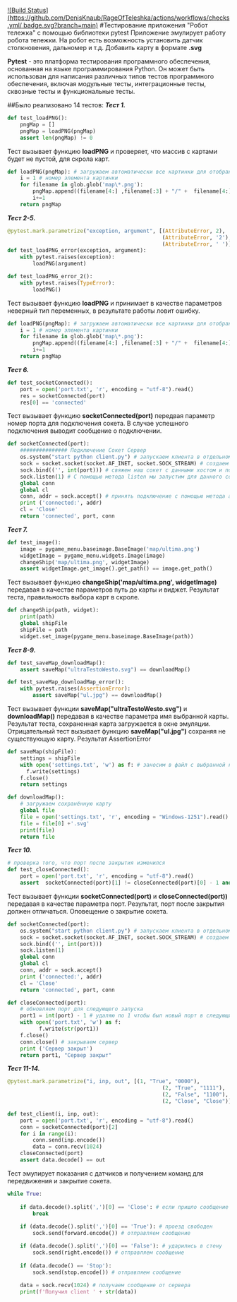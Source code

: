 [![Build Status](https://github.com/DenisKnaub/RageOfTeleshka/actions/workflows/checks.yml/
badge.svg?branch=main)](https://github.com/DenisKnaub/RageOfTeleshka/actions/workflows/checks.yml)
#Тестирование приложения "Робот тележка" с помощью библиотеки pytest
Приложение эмулирует работу робота тележки. На робот есть возможность установить датчик столкновения, дальномер и т.д. Добавить карту в формате __.svg__

__Pytest__ - это платформа тестирования программного обеспечения, основанная на языке программирования Python. Он может быть использован для написания различных типов тестов программного обеспечения, включая модульные тесты, интеграционные тесты, сквозные тесты и функциональные тесты.

##Было реализовано 14 тестов:
___Тест 1.___
```python
def test_loadPNG():
    pngMap = []
    pngMap = loadPNG(pngMap)
    assert len(pngMap) != 0
```
Тест вызывает функцию __loadPNG__ и проверяет, что массив с картами будет не пустой, для скрола карт.
```python
def loadPNG(pngMap): # загружаем автоматически все картинки для отображения в меню Карт
    i = 1 # номер элемента картинки
    for filename in glob.glob('map\*.png'): 
        pngMap.append((filename[4:] ,filename[:3] + "/" +  filename[4:])) # заносим все картинки в массив
        i+=1
    return pngMap
```

___Тест 2-5.___
```python
@pytest.mark.parametrize("exception, argument", [(AttributeError, 2),
                                                 (AttributeError, '2'),
                                                 (AttributeError, ' ')])
def test_loadPNG_error(exception, argument):
    with pytest.raises(exception):
        loadPNG(argument)

def test_loadPNG_error_2():
    with pytest.raises(TypeError):
        loadPNG() 
```
Тест вызывает функцию __loadPNG__ и принимает в качестве параметров неверный тип переменных, в результате работы ловит ошибку.
```python
def loadPNG(pngMap): # загружаем автоматически все картинки для отображения в меню Карт
    i = 1 # номер элемента картинки
    for filename in glob.glob('map\*.png'): 
        pngMap.append((filename[4:] ,filename[:3] + "/" +  filename[4:])) # заносим все картинки в массив
        i+=1
    return pngMap
```
___Тест 6.___
```python
def test_socketConnected():
    port = open('port.txt', 'r', encoding = "utf-8").read()
    res = socketConnected(port)
    res[0] == 'connected' 
```
Тест вызывает функцию __socketConnected(port)__ передвая параметр номер порта для подключения сокета. В случае успешного подключения выводит сообщение о подключении.
```python
def socketConnected(port):
    ############### Подключение Сокет Сервер 
    os.system("start python client.py") # запускаем клиента в отдельном окне
    sock = socket.socket(socket.AF_INET, socket.SOCK_STREAM) # создаем сокет
    sock.bind(('', int(port))) # свяжем наш сокет с данными хостом и портом (9090) с помощью метода bind
    sock.listen(1) # С помощью метода listen мы запустим для данного сокета режим прослушивания, очередь
    global conn
    global cl
    conn, addr = sock.accept() # принять подключение с помощью метода accept, который возвращает кортеж с двумя элементами: новый сокет и адрес клиента    
    print ('connected:', addr)
    cl = 'Close'
    return 'connected', port, conn
```
___Тест 7.___
```python
def test_image():
    image = pygame_menu.baseimage.BaseImage('map/ultima.png')
    widgetImage = pygame_menu.widgets.Image(image)
    changeShip('map/ultima.png', widgetImage)
    assert widgetImage.get_image().get_path() == image.get_path() 
```
Тест вызывает функцию __changeShip('map/ultima.png', widgetImage)__ передавая в качестве параметров путь до карты и виджет. Результат теста, правильность выбора карт в скроле.
```python
def changeShip(path, widget):
    print(path)
    global shipFile
    shipFile = path
    widget.set_image(pygame_menu.baseimage.BaseImage(path))
```
___Тест 8-9.___
```python
def test_saveMap_downloadMap():   
    assert saveMap("ultraTestoWesto.svg") == downloadMap()

def test_saveMap_downloadMap_error():
    with pytest.raises(AssertionError):
        assert saveMap("ul.jpg") == downloadMap()
```
Тест вызывает функции __saveMap("ultraTestoWesto.svg")__ и __downloadMap()__ передавая в качестве параметра имя выбранной карты. Результат теста, сохраненная карта загружается в окне эмуляции.
Отрицательный тест вызывает функцию __saveMap("ul.jpg")__ сохраняя не существующую карту. Результат AssertionError
```python
def saveMap(shipFile):
    settings = shipFile
    with open('settings.txt', 'w') as f: # заносим в файл с выбранной картой
      f.write(settings)
    f.close()
    return settings

def downloadMap():
    # загружаем сохранённую карту
    global file
    file = open('settings.txt', 'r', encoding = "Windows-1251").read().split('.')
    file = file[0] +'.svg'
    print(file)
    return file
```
___Тест 10.___
```python
# проверка того, что порт после закрытия изменился
def test_closeConnected():
    port = open('port.txt', 'r', encoding = "utf-8").read()
    assert  socketConnected(port)[1] != closeConnected(port)[0] - 1 and closeConnected(port)[1] == 'Сервер закрыт'
```
Тест вызывает функции __socketConnected(port)__ и __closeConnected(port))__ передавая в качестве параметра порт. Результат, порт после закрытия должен отличаться. Оповещение о закрытие сокета.
```python
def socketConnected(port):
    os.system("start python client.py") # запускаем клиента в отдельном окне
    sock = socket.socket(socket.AF_INET, socket.SOCK_STREAM) # создаем сокет
    sock.bind(('', int(port)))
    sock.listen(1) 
    global conn
    global cl
    conn, addr = sock.accept()   
    print ('connected:', addr)
    cl = 'Close'
    return 'connected', port, conn

def closeConnected(port):
    # обновляем порт для следующего запуска    
    port1 = int(port) - 1 # удаляю по 1 чтобы был новый порт в следующий раз
    with open('port.txt', 'w') as f:
          f.write(str(port1))
    f.close()
    conn.close() # закрываем сервер
    print ('Сервер закрыт')
    return port1, "Сервер закрыт"
```
___Тест 11-14.___
```python
@pytest.mark.parametrize("i, inp, out", [(1, "True", "0000"),
                                                 (2, "True", "1111"),
                                                 (2, "False", "1100"),
                                                 (2, "Close", "Close")])

def test_client(i, inp, out):
    port = open('port.txt', 'r', encoding = "utf-8").read()
    conn = socketConnected(port)[2]
    for i in range(i):
        conn.send(inp.encode())
        data = conn.recv(1024)
    closeConnected(port)
    assert data.decode() == out
```
Тест эмулирует показания с датчиков и получением команд для передвижения и закрытие сокета.
```python
while True:
         
    if data.decode().split(',')[0] == 'Close': # если пришло сообщение о закртии окна эмуляции, выходим из цикла
        break
    
    if (data.decode().split(',')[0] == 'True'): # проезд свободен
        sock.send(forward.encode()) # отправляем сообщение

    if (data.decode().split(',')[0] == 'False'): # ударились в стену
        sock.send(right.encode()) # отправляем сообщение    
    
    if (data.decode() == 'Stop'): 
        sock.send(stop.encode()) # отправляем сообщение
        
    data = sock.recv(1024) # получаем сообщение от сервера
    print(f'Получил client ' + str(data))
```
